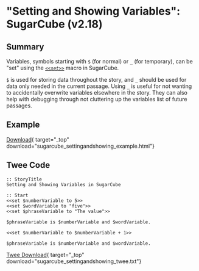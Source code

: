 # "Setting and Showing Variables": SugarCube (v2.18)

## Summary

Variables, symbols starting with `$` (for normal) or `_` (for temporary), can be "set" using the *[`<<set>>`](http://www.motoslave.net/sugarcube/2/docs/macros.html#macros-set)* macro in SugarCube.

`$` is used for storing data throughout the story, and `_` should be used for data only needed in the current passage. Using `_` is useful for not wanting to accidentally overwrite variables elsewhere in the story. They can also help with debugging through not cluttering up the variables list of future passages.

## Example

[Download](sugarcube_settingandshowing_example.html){ target="_top" download="sugarcube_settingandshowing_example.html"}

## Twee Code

```twee
:: StoryTitle
Setting and Showing Variables in SugarCube

:: Start
<<set $numberVariable to 5>>
<<set $wordVariable to "five">>
<<set $phraseVariable to "The value">>

$phraseVariable is $numberVariable and $wordVariable.

<<set $numberVariable to $numberVariable + 1>>

$phraseVariable is $numberVariable and $wordVariable.

```

[Twee Download](sugarcube_settingandshowing_twee.txt){ target="_top" download="sugarcube_settingandshowing_twee.txt"}
